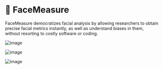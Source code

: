 # 🧑 FaceMeasure

FaceMeasure democratizes facial analysis by allowing researchers to obtain precise facial metrics instantly, as well as understand biases in them, without resorting to costly software or coding.

![image](https://github.com/user-attachments/assets/bb5a5438-7ac4-475f-97be-46ac271fee79)

![image](https://github.com/user-attachments/assets/57c59c6e-8335-4b1a-a759-f611fe8a8080)

![image](https://github.com/user-attachments/assets/61b1631f-3475-43ac-b293-9bafca455f64)

